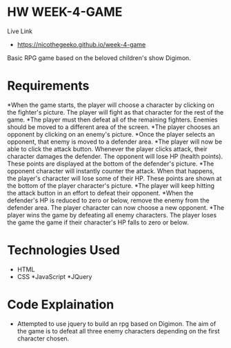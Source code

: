 # HW WEEK-4-GAME

Live Link
*  https://nicothegeeko.github.io/week-4-game

Basic RPG game based on the beloved children's show Digimon.

# Requirements
*When the game starts, the player will choose a character by clicking on the fighter's picture. The player will fight as that character for the rest of the game.
*The player must then defeat all of the remaining fighters. Enemies should be moved to a different area of the screen.
*The player chooses an opponent by clicking on an enemy's picture.
*Once the player selects an opponent, that enemy is moved to a defender area.
*The player will now be able to click the attack button.
Whenever the player clicks attack, their character damages the defender. The opponent will lose HP (health points). These points are displayed at the bottom of the defender's picture.
*The opponent character will instantly counter the attack. When that happens, the player's character will lose some of their HP. These points are shown at the bottom of the player character's picture.
*The player will keep hitting the attack button in an effort to defeat their opponent.
*When the defender's HP is reduced to zero or below, remove the enemy from the defender area. The player character can now choose a new opponent.
*The player wins the game by defeating all enemy characters. The player loses the game the game if their character's HP falls to zero or below. 

# Technologies Used

* HTML
* CSS
*JavaScript
*JQuery

# Code Explaination
* Attempted to use jquery to build an rpg based on Digimon. The aim of the game is to defeat all three enemy characters depending on the first character chosen. 
